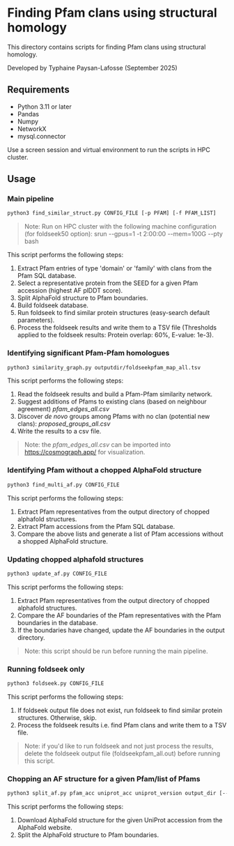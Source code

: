 Finding Pfam clans using structural homology
============================================

This directory contains scripts for finding Pfam clans using structural homology.

Developed by Typhaine Paysan-Lafosse (September 2025)

## Requirements

- Python 3.11 or later
- Pandas
- Numpy
- NetworkX
- mysql.connector

Use a screen session and virtual environment to run the scripts in HPC cluster.

## Usage

### Main pipeline 
``` bash
python3 find_similar_struct.py CONFIG_FILE [-p PFAM] [-f PFAM_LIST]
```

> Note: Run on HPC cluster with the following machine configuration (for foldseek50 option): srun --gpus=1 -t 2:00:00 --mem=100G --pty bash

This script performs the following steps:

1. Extract Pfam entries of type 'domain' or 'family' with clans from the Pfam SQL database.
2. Select a representative protein from the SEED for a given Pfam accession (highest AF plDDT score).
3. Split AlphaFold structure to Pfam boundaries.
4. Build foldseek database.
5. Run foldseek to find similar protein structures (easy-search default parameters).
6. Process the foldseek results and write them to a TSV file (Thresholds applied to the foldseek results: Protein overlap: 60%, E-value: 1e-3).


### Identifying significant Pfam-Pfam homologues

``` bash
python3 similarity_graph.py outputdir/foldseekpfam_map_all.tsv
```

This script performs the following steps:

1.  Read the foldseek results and build a Pfam-Pfam similarity network.
2.  Suggest additions of Pfams to existing clans (based on neighbour agreement) *pfam_edges_all.csv*
3.  Discover *de novo* groups among Pfams with no clan (potential new clans): *proposed_groups_all.csv*
4.  Write the results to a csv file.

> Note: the *pfam_edges_all.csv* can be imported into https://cosmograph.app/ for visualization.

### Identifying Pfam without a chopped AlphaFold structure

```bash
python3 find_multi_af.py CONFIG_FILE
```

This script performs the following steps:

1.  Extract Pfam representatives from the output directory of chopped alphafold structures.
2.  Extract Pfam accessions from the Pfam SQL database.
3.  Compare the above lists and generate a list of Pfam accessions without a shopped AlphaFold structure.

### Updating chopped alphafold structures

``` bash
python3 update_af.py CONFIG_FILE
```

This script performs the following steps:

1.  Extract Pfam representatives from the output directory of chopped alphafold structures.
2.  Compare the AF boundaries of the Pfam representatives with the Pfam boundaries in the database.
3.  If the boundaries have changed, update the AF boundaries in the output directory.

> Note: this script should be run before running the main pipeline.


### Running foldseek only
``` bash
python3 foldseek.py CONFIG_FILE
```

This script performs the following steps:

1.  If foldseek output file does not exist, run foldseek to find similar protein structures. Otherwise, skip.
2.  Process the foldseek results i.e. find Pfam clans and write them to a TSV file.

> Note: if you'd like to run foldseek and not just process the results, delete the foldseek output file (foldseekpfam_all.out) before running this script.


### Chopping an AF structure for a given Pfam/list of Pfams
``` bash
python3 split_af.py pfam_acc uniprot_acc uniprot_version output_dir [--format {cif,pdb}] start end
```

This script performs the following steps:

1.  Download AlphaFold structure for the given UniProt accession from the AlphaFold website.
2.  Split the AlphaFold structure to Pfam boundaries.